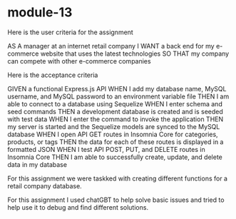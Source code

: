 # module-13

Here is the user criteria for the assignment

AS A manager at an internet retail company
I WANT a back end for my e-commerce website that uses the latest technologies
SO THAT my company can compete with other e-commerce companies

Here is the acceptance criteria

GIVEN a functional Express.js API
WHEN I add my database name, MySQL username, and MySQL password to an environment variable file
THEN I am able to connect to a database using Sequelize
WHEN I enter schema and seed commands
THEN a development database is created and is seeded with test data
WHEN I enter the command to invoke the application
THEN my server is started and the Sequelize models are synced to the MySQL database
WHEN I open API GET routes in Insomnia Core for categories, products, or tags
THEN the data for each of these routes is displayed in a formatted JSON
WHEN I test API POST, PUT, and DELETE routes in Insomnia Core
THEN I am able to successfully create, update, and delete data in my database

For this assignment we were taskked with creating different functions for a retail company database.

For this assignment I used chatGBT to help solve basic issues and tried to help use it to debug and find different solutions.